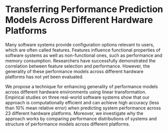 # Transferring Performance Prediction Models Across Different Hardware Platforms

Many software systems provide configuration options relevant to users, which are often called features. Features influence functional properties of software systems as well as non-functional ones, such as performance and memory consumption. Researchers have successfully demonstrated the correlation between feature selection and performance. However, the generality of these performance models across different hardware platforms has not yet been evaluated.

We propose a technique for enhancing generality of performance models across different hardware environments using linear transformation. Empirical studies on three real-world software systems show that our approach is computationally efficient and can achieve high accuracy (less than 10\% mean relative error) when predicting system performance across 23 different hardware platforms. Moreover, we investigate why the approach works by comparing performance distributions of systems and structure of performance models across different platforms.
